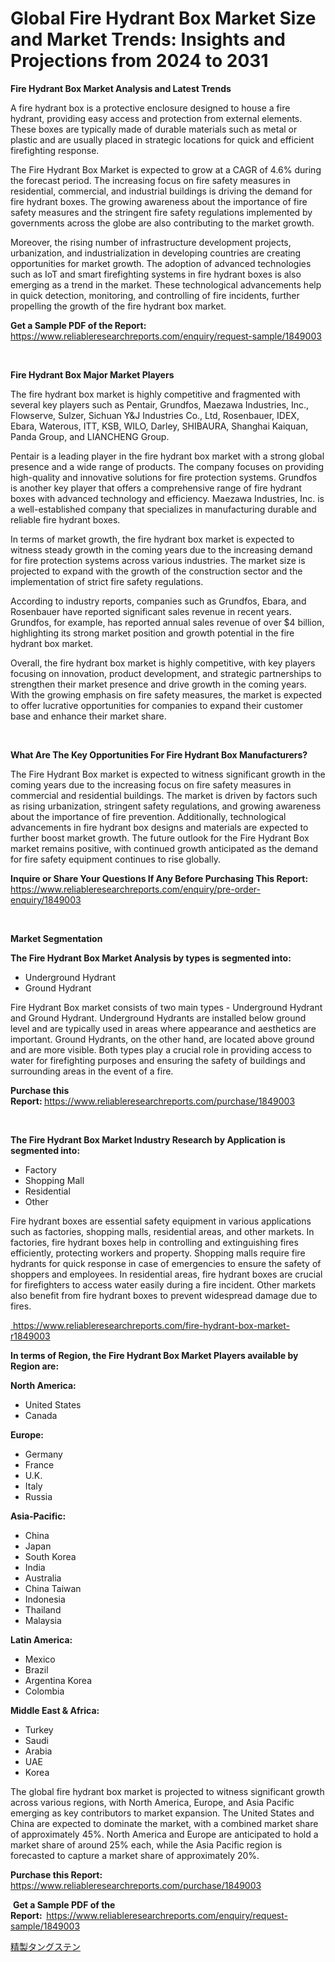 <p><h1>Global Fire Hydrant Box Market Size and Market Trends: Insights and Projections from 2024 to 2031</h1></p><p><strong>Fire Hydrant Box Market Analysis and Latest Trends</strong></p>
<p><p>A fire hydrant box is a protective enclosure designed to house a fire hydrant, providing easy access and protection from external elements. These boxes are typically made of durable materials such as metal or plastic and are usually placed in strategic locations for quick and efficient firefighting response.</p><p>The Fire Hydrant Box Market is expected to grow at a CAGR of 4.6% during the forecast period. The increasing focus on fire safety measures in residential, commercial, and industrial buildings is driving the demand for fire hydrant boxes. The growing awareness about the importance of fire safety measures and the stringent fire safety regulations implemented by governments across the globe are also contributing to the market growth.</p><p>Moreover, the rising number of infrastructure development projects, urbanization, and industrialization in developing countries are creating opportunities for market growth. The adoption of advanced technologies such as IoT and smart firefighting systems in fire hydrant boxes is also emerging as a trend in the market. These technological advancements help in quick detection, monitoring, and controlling of fire incidents, further propelling the growth of the fire hydrant box market.</p></p>
<p><strong>Get a Sample PDF of the Report:&nbsp;</strong> <a href="https://www.reliableresearchreports.com/enquiry/request-sample/1849003">https://www.reliableresearchreports.com/enquiry/request-sample/1849003</a></p>
<p>&nbsp;</p>
<p><strong>Fire Hydrant Box Major Market Players</strong></p>
<p><p>The fire hydrant box market is highly competitive and fragmented with several key players such as Pentair, Grundfos, Maezawa Industries, Inc., Flowserve, Sulzer, Sichuan Y&J Industries Co., Ltd, Rosenbauer, IDEX, Ebara, Waterous, ITT, KSB, WILO, Darley, SHIBAURA, Shanghai Kaiquan, Panda Group, and LIANCHENG Group.</p><p>Pentair is a leading player in the fire hydrant box market with a strong global presence and a wide range of products. The company focuses on providing high-quality and innovative solutions for fire protection systems. Grundfos is another key player that offers a comprehensive range of fire hydrant boxes with advanced technology and efficiency. Maezawa Industries, Inc. is a well-established company that specializes in manufacturing durable and reliable fire hydrant boxes.</p><p>In terms of market growth, the fire hydrant box market is expected to witness steady growth in the coming years due to the increasing demand for fire protection systems across various industries. The market size is projected to expand with the growth of the construction sector and the implementation of strict fire safety regulations.</p><p>According to industry reports, companies such as Grundfos, Ebara, and Rosenbauer have reported significant sales revenue in recent years. Grundfos, for example, has reported annual sales revenue of over $4 billion, highlighting its strong market position and growth potential in the fire hydrant box market.</p><p>Overall, the fire hydrant box market is highly competitive, with key players focusing on innovation, product development, and strategic partnerships to strengthen their market presence and drive growth in the coming years. With the growing emphasis on fire safety measures, the market is expected to offer lucrative opportunities for companies to expand their customer base and enhance their market share.</p></p>
<p>&nbsp;</p>
<p><strong>What Are The Key Opportunities For Fire Hydrant Box Manufacturers?</strong></p>
<p><p>The Fire Hydrant Box market is expected to witness significant growth in the coming years due to the increasing focus on fire safety measures in commercial and residential buildings. The market is driven by factors such as rising urbanization, stringent safety regulations, and growing awareness about the importance of fire prevention. Additionally, technological advancements in fire hydrant box designs and materials are expected to further boost market growth. The future outlook for the Fire Hydrant Box market remains positive, with continued growth anticipated as the demand for fire safety equipment continues to rise globally.</p></p>
<p><strong>Inquire or Share Your Questions If Any Before Purchasing This Report:</strong> <a href="https://www.reliableresearchreports.com/enquiry/pre-order-enquiry/1849003">https://www.reliableresearchreports.com/enquiry/pre-order-enquiry/1849003</a></p>
<p>&nbsp;</p>
<p><strong>Market Segmentation</strong></p>
<p><strong>The Fire Hydrant Box Market Analysis by types is segmented into:</strong></p>
<p><ul><li>Underground Hydrant</li><li>Ground Hydrant</li></ul></p>
<p><p>Fire Hydrant Box market consists of two main types - Underground Hydrant and Ground Hydrant. Underground Hydrants are installed below ground level and are typically used in areas where appearance and aesthetics are important. Ground Hydrants, on the other hand, are located above ground and are more visible. Both types play a crucial role in providing access to water for firefighting purposes and ensuring the safety of buildings and surrounding areas in the event of a fire.</p></p>
<p><strong>Purchase this Report:&nbsp;</strong><a href="https://www.reliableresearchreports.com/purchase/1849003">https://www.reliableresearchreports.com/purchase/1849003</a></p>
<p>&nbsp;</p>
<p><strong>The Fire Hydrant Box Market Industry Research by Application is segmented into:</strong></p>
<p><ul><li>Factory</li><li>Shopping Mall</li><li>Residential</li><li>Other</li></ul></p>
<p><p>Fire hydrant boxes are essential safety equipment in various applications such as factories, shopping malls, residential areas, and other markets. In factories, fire hydrant boxes help in controlling and extinguishing fires efficiently, protecting workers and property. Shopping malls require fire hydrants for quick response in case of emergencies to ensure the safety of shoppers and employees. In residential areas, fire hydrant boxes are crucial for firefighters to access water easily during a fire incident. Other markets also benefit from fire hydrant boxes to prevent widespread damage due to fires.</p></p>
<p><a href="https://www.reliableresearchreports.com/fire-hydrant-box-market-r1849003">&nbsp;https://www.reliableresearchreports.com/fire-hydrant-box-market-r1849003</a></p>
<p><strong>In terms of Region, the Fire Hydrant Box Market Players available by Region are:</strong></p>
<p>
    <p> <strong> North America: </strong>
        <ul>
            <li>United States</li>
            <li>Canada</li>
        </ul>
        </p> 
    <p> <strong> Europe: </strong>
        <ul>
            <li>Germany</li>
            <li>France</li>
            <li>U.K.</li>
            <li>Italy</li>
            <li>Russia</li>
        </ul>
        </p> 
    <p> <strong> Asia-Pacific: </strong>
        <ul>
            <li>China</li>
            <li>Japan</li>
            <li>South Korea</li>
            <li>India</li>
            <li>Australia</li>
            <li>China Taiwan</li>
            <li>Indonesia</li>
            <li>Thailand</li>
            <li>Malaysia</li>
        </ul>
        </p> 
    <p> <strong> Latin America: </strong>
        <ul>
            <li>Mexico</li>
            <li>Brazil</li>
            <li>Argentina Korea</li>
            <li>Colombia</li>
        </ul>
        </p> 
    <p> <strong> Middle East & Africa: </strong>
        <ul>
            <li>Turkey</li>
            <li>Saudi</li>
            <li>Arabia</li>
            <li>UAE</li>
            <li>Korea</li>
        </ul>
    </p>
    </p>
<p><p>The global fire hydrant box market is projected to witness significant growth across various regions, with North America, Europe, and Asia Pacific emerging as key contributors to market expansion. The United States and China are expected to dominate the market, with a combined market share of approximately 45%. North America and Europe are anticipated to hold a market share of around 25% each, while the Asia Pacific region is forecasted to capture a market share of approximately 20%.</p></p>
<p><strong>Purchase this Report: </strong><a href="https://www.reliableresearchreports.com/purchase/1849003">https://www.reliableresearchreports.com/purchase/1849003</a></p>
<p>&nbsp;<strong>Get a Sample PDF of the Report:&nbsp;&nbsp;</strong><a href="https://www.reliableresearchreports.com/enquiry/request-sample/1849003">https://www.reliableresearchreports.com/enquiry/request-sample/1849003</a></p>
<p><strong></strong></p>
<p><p><a href="https://github.com/alyle7648/Market-Research-Report-List-1/blob/main/927960936699.md">精製タングステン</a></p></p>